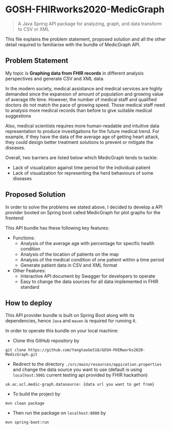 # GOSH-FHIRworks2020-MedicGraph

> A Java Spring API package for analyzing, graph, and data transform to CSV or XML


This file explains the problem statement, proposed solution and all the other detail required to familiarise with the
bundle of MedicGraph API.

## Problem Statement
My topic is **Graphing data from FHIR records** in different analysis perspectives and generate CSV and XML data.

In the modern society, medical assistance and medical services are highly demanded since the expansion of amount of population 
and growing value of average life time. However, the number of medical staff and qualified doctors do not match the pace 
of growing speed. Those medical staff need to analysis more medical records than before to give suitable medical suggestions

Also, medical scientists requires more human-readable and intuitive data representation to produce investigations for the 
future medical trend. For example, if they have the data of the average age of getting heart attack, they could design better
treatment solutions to prevent or mitigate the diseases.

Overall, two barriers are listed below which MedicGraph tends to tackle:
* Lack of visualization against time period for the individual patient
* Lack of visualization for representing the herd behaviours of some diseases

## Proposed Solution
In order to solve the problems we stated above, I decided to develop a API provider booted on Spring boot called MedicGraph
for plot graphs for the frontend

This API bundle has these following key features:
* Functions:
    * Analysis of the average age with percentage for specific health condition
    * Analysis of the location of patients on the map
    * Analysis of the medical condition of one patient within a time period
    * Generate patient data in CSV and XML format
* Other Features: 
    * Interactive API document by Swagger for developers to operate
    * Easy to change the data sources for all data implemented in FHIR standard
    
## How to deploy
This API provider bundle is built on Spring Boot along with its dependencies, hence `Java` and `maven` is required for running it.

In order to operate this bundle on your local machine:

* Clone this GitHub repository by
```
git clone https://github.com/YangtaoGe518/GOSH-FHIRworks2020-MedicGraph.git
```
* Redirect to the directory `./src/main/resources/appication.properties` and change the data source you want to use 
(default is using `localhost:5001` current testing api provided by FHIR hackathon)
```
uk.ac.ucl.medic-graph.datasource: {data url you want to get from}
```
* To build the project by
```
mvn clean package
```
* Then run the package on `localhost:8080` by
```
mvn spring-boot:run
```

